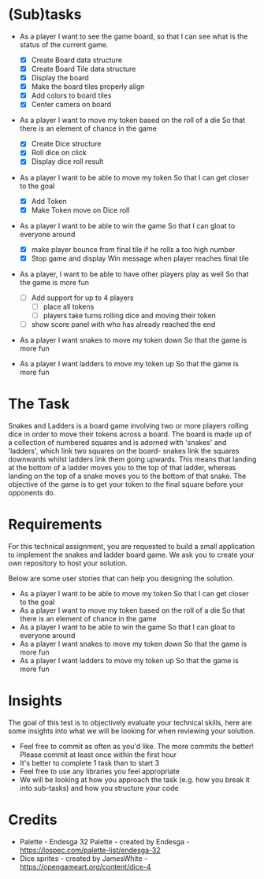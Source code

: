 # (Sub)tasks

* As a player I want to see the game board, so that I can see what is the status of the current game.
	- [X] Create Board data structure
	- [X] Create Board Tile data structure
	- [X] Display the board
	- [X] Make the board tiles properly align
	- [X] Add colors to board tiles
	- [X] Center camera on board

* As a player I want to move my token based on the roll of a die So that there is an element of chance in the game
	- [X] Create Dice structure
	- [X] Roll dice on click
	- [X] Display dice roll result

* As a player I want to be able to move my token So that I can get closer to the goal
	- [X] Add Token
	- [X] Make Token move on Dice roll

* As a player I want to be able to win the game So that I can gloat to everyone around
	- [X] make player bounce from final tile if he rolls a too high number
	- [X] Stop game and display Win message when player reaches final tile

* As a player, I want to be able to have other players play as well So that the game is more fun
	- [ ] Add support for up to 4 players
		- [ ] place all tokens
		- [ ] players take turns rolling dice and moving their token
	- [ ] show score panel with who has already reached the end

* As a player I want snakes to move my token down So that the game is more fun

* As a player I want ladders to move my token up So that the game is more fun

# The Task

Snakes and Ladders is a board game involving two or more players rolling dice in order to move their tokens across a board. The board is made up of a collection of numbered squares and is adorned with 'snakes' and 'ladders', which link two squares on the board- snakes link the squares downwards whilst ladders link them going upwards. This means that landing at the bottom of a ladder moves you to the top of that ladder, whereas landing on the top of a snake moves you to the bottom of that snake. The objective of the game is to get your token to the final square before your opponents do.

# Requirements

For this technical assignment, you are requested to build a small application to implement the snakes and ladder board game. We ask you to create your own repository to host your solution.

Below are some user stories that can help you designing the solution.

* As a player I want to be able to move my token So that I can get closer to the goal
* As a player I want to move my token based on the roll of a die So that there is an element of chance in the game
* As a player I want to be able to win the game So that I can gloat to everyone around
* As a player I want snakes to move my token down So that the game is more fun
* As a player I want ladders to move my token up So that the game is more fun

# Insights

The goal of this test is to objectively evaluate your technical skills, here are some insights into what we will be looking for when reviewing your solution.

* Feel free to commit as often as you'd like. The more commits the better! Please commit at least once within the first hour
* It's better to complete 1 task than to start 3
* Feel free to use any libraries you feel appropriate
* We will be looking at how you approach the task (e.g. how you break it into sub-tasks) and how you structure your code

# Credits

* Palette - Endesga 32 Palette - created by Endesga - https://lospec.com/palette-list/endesga-32
* Dice sprites - created by JamesWhite - https://opengameart.org/content/dice-4